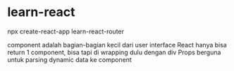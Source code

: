 # learn-react
npx create-react-app learn-react-router

component adalah bagian-bagian kecil dari user interface
React hanya bisa return 1 component, bisa tapi di wrapping dulu dengan div
Props berguna untuk parsing dynamic data ke component
